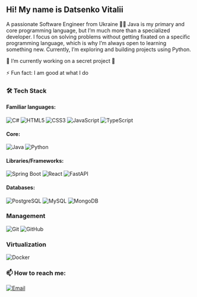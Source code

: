 ## Hi! My name is Datsenko Vitalii
A passionate Software Engineer from Ukraine 🧑‍💻
Java is my primary and core programming language, but I’m much more than a specialized developer. I focus on solving problems without getting fixated on a specific programming language, which is why I’m always open to learning something new. Currently, I’m exploring and building projects using Python.

🔭 I’m currently working on a secret project 🤫

⚡ Fun fact: I am good at what I do


### 🛠 Tech Stack

#### Familiar languages:
![C#](https://img.shields.io/badge/C%23-green?style=for-the-badge&logo=c-sharp&logoColor=white)
![HTML5](https://img.shields.io/badge/HTML5-orange?style=for-the-badge&logo=html5&logoColor=white)
![CSS3](https://img.shields.io/badge/CSS3-blue?style=for-the-badge&logo=css3&logoColor=white)
![JavaScript](https://img.shields.io/badge/JavaScript-yellow?style=for-the-badge&logo=javascript&logoColor=white)
![TypeScript](https://img.shields.io/badge/TypeScript-blue?style=for-the-badge&logo=typescript&logoColor=white)

#### Core:
![Java](https://img.shields.io/badge/Java-black?style=for-the-badge&logo=java&logoColor=white)
![Python](https://img.shields.io/badge/Python-blue?style=for-the-badge&logo=python&logoColor=white)

#### Libraries/Frameworks:
![Spring Boot](https://img.shields.io/badge/Spring%20Boot-green?style=for-the-badge&logo=spring&logoColor=white)
![React](https://img.shields.io/badge/React-blue?style=for-the-badge&logo=react&logoColor=white)
![FastAPI](https://img.shields.io/badge/FastAPI-blue?style=for-the-badge&logo=fastapi&logoColor=white)

#### Databases:
![PostgreSQL](https://img.shields.io/badge/PostgreSQL-blue?style=for-the-badge&logo=postgresql&logoColor=white)
![MySQL](https://img.shields.io/badge/MySQL-blue?style=for-the-badge&logo=mysql&logoColor=white)
![MongoDB](https://img.shields.io/badge/MongoDB-green?style=for-the-badge&logo=mongodb&logoColor=white)

### Management
![Git](https://img.shields.io/badge/Git-red?style=for-the-badge&logo=git&logoColor=white)
![GitHub](https://img.shields.io/badge/GitHub-black?style=for-the-badge&logo=github&logoColor=white)

### Virtualization
![Docker](https://img.shields.io/badge/Docker-blue?style=for-the-badge&logo=docker&logoColor=white)

### 📫 How to reach me:
[![Email](https://img.shields.io/badge/Email-jokailxx%40gmail.com-blue?style=for-the-badge&logo=gmail&logoColor=white)](mailto:jokailxx@gmail.com)

